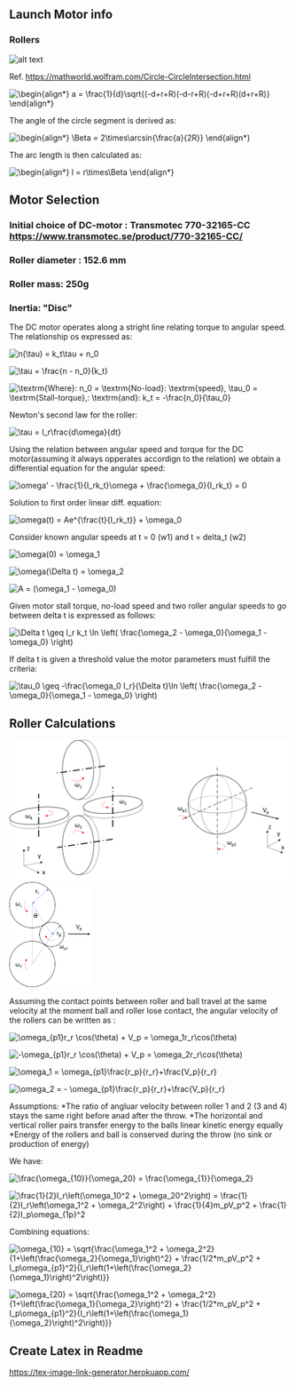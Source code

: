 ## Launch Motor info


### Rollers

![alt text](https://mathworld.wolfram.com/images/eps-gif/CircleCircleIntersection_1000.gif)

Ref. https://mathworld.wolfram.com/Circle-CircleIntersection.html


![\begin{align*}
a = \frac{1}{d}\sqrt{(-d+r+R)(-d-r+R)(-d+r+R)(d+r+R)}
\end{align*}
](https://render.githubusercontent.com/render/math?math=%5Cdisplaystyle+%5Cbegin%7Balign%2A%7D%0Aa+%3D+%5Cfrac%7B1%7D%7Bd%7D%5Csqrt%7B%28-d%2Br%2BR%29%28-d-r%2BR%29%28-d%2Br%2BR%29%28d%2Br%2BR%29%7D%0A%5Cend%7Balign%2A%7D%0A)

The angle of the circle segment is derived as:

![\begin{align*}
\Beta = 2\times\arcsin{\frac{a}{2R}}
\end{align*}
](https://render.githubusercontent.com/render/math?math=%5Cdisplaystyle+%5Cbegin%7Balign%2A%7D%0A%5CBeta+%3D+2%5Ctimes%5Carcsin%7B%5Cfrac%7Ba%7D%7B2R%7D%7D%0A%5Cend%7Balign%2A%7D%0A)

The arc length is then calculated as:

![\begin{align*}
l = r\times\Beta
\end{align*}
](https://render.githubusercontent.com/render/math?math=%5Cdisplaystyle+%5Cbegin%7Balign%2A%7D%0Al+%3D+r%5Ctimes%5CBeta%0A%5Cend%7Balign%2A%7D%0A)

## Motor Selection
### Initial choice of DC-motor : Transmotec 770-32165-CC https://www.transmotec.se/product/770-32165-CC/
### Roller diameter : 152.6 mm
### Roller mass: 250g
### Inertia: "Disc"

The DC motor operates along a stright line relating torque to angular speed. The relationship os expressed as:

![n(\tau) = k_t\tau + n_0
](https://render.githubusercontent.com/render/math?math=%5Cdisplaystyle+n%28%5Ctau%29+%3D+k_t%5Ctau+%2B+n_0%0A)

![\tau = \frac{n - n_0}{k_t}
](https://render.githubusercontent.com/render/math?math=%5Cdisplaystyle+%5Ctau+%3D+%5Cfrac%7Bn+-+n_0%7D%7Bk_t%7D%0A)

![\textrm{Where}\: n_0 = \textrm{No-load}\: \textrm{speed}, \tau_0 = \textrm{Stall-torque},\: \textrm{and}\: k_t = -\frac{n_0}{\tau_0}
](https://render.githubusercontent.com/render/math?math=%5Cdisplaystyle+%5Ctextrm%7BWhere%7D%5C%3A+n_0+%3D+%5Ctextrm%7BNo-load%7D%5C%3A+%5Ctextrm%7Bspeed%7D%2C+%5Ctau_0+%3D+%5Ctextrm%7BStall-torque%7D%2C%5C%3A+%5Ctextrm%7Band%7D%5C%3A+k_t+%3D+-%5Cfrac%7Bn_0%7D%7B%5Ctau_0%7D%0A)

Newton's second law for the roller:

![\tau = I_r\frac{d\omega}{dt}
](https://render.githubusercontent.com/render/math?math=%5Cdisplaystyle+%5Ctau+%3D+I_r%5Cfrac%7Bd%5Comega%7D%7Bdt%7D%0A)

Using the relation between angular speed and torque for the DC motor(assuming it always opperates accordign to the relation) we obtain a differential equation for the angular speed:

![\omega' - \frac{1}{I_rk_t}\omega + \frac{\omega_0}{I_rk_t} = 0](https://render.githubusercontent.com/render/math?math=%5Cdisplaystyle+%5Comega%27+-+%5Cfrac%7B1%7D%7BI_rk_t%7D%5Comega+%2B+%5Cfrac%7B%5Comega_0%7D%7BI_rk_t%7D+%3D+0)

Solution to first order linear diff. equation:

![\omega(t) = Ae^{\frac{t}{I_rk_t}} + \omega_0](https://render.githubusercontent.com/render/math?math=%5Cdisplaystyle+%5Comega%28t%29+%3D+Ae%5E%7B%5Cfrac%7Bt%7D%7BI_rk_t%7D%7D+%2B+%5Comega_0)

Consider known angular speeds at t = 0 (w1) and t = delta_t (w2)

![\omega(0) = \omega_1](https://render.githubusercontent.com/render/math?math=%5Cdisplaystyle+%5Comega%280%29+%3D+%5Comega_1)

![\omega(\Delta t) = \omega_2](https://render.githubusercontent.com/render/math?math=%5Cdisplaystyle+%5Comega%28%5CDelta+t%29+%3D+%5Comega_2%0A)

![A = (\omega_1 - \omega_0)](https://render.githubusercontent.com/render/math?math=%5Cdisplaystyle+A+%3D+%28%5Comega_1+-+%5Comega_0%29)

Given motor stall torque, no-load speed and two roller angular speeds to go between delta t is expressed as follows:

![\Delta t \geq  I_r k_t \ln \left( \frac{\omega_2 - \omega_0}{\omega_1 - \omega_0} \right)
](https://render.githubusercontent.com/render/math?math=%5Cdisplaystyle+%5CDelta+t+%5Cgeq++I_r+k_t+%5Cln+%5Cleft%28+%5Cfrac%7B%5Comega_2+-+%5Comega_0%7D%7B%5Comega_1+-+%5Comega_0%7D+%5Cright%29%0A)

If delta t is given a threshold value the motor parameters must fulfill the criteria:


![\tau_0 \geq -\frac{\omega_0 I_r}{\Delta t}\ln \left( \frac{\omega_2 - \omega_0}{\omega_1 - \omega_0} \right)](https://render.githubusercontent.com/render/math?math=%5Cdisplaystyle+%5Ctau_0+%5Cgeq+-%5Cfrac%7B%5Comega_0+I_r%7D%7B%5CDelta+t%7D%5Cln+%5Cleft%28+%5Cfrac%7B%5Comega_2+-+%5Comega_0%7D%7B%5Comega_1+-+%5Comega_0%7D+%5Cright%29)

## Roller Calculations


<img src="https://github.com/larssonb/Projekt_B-Akan/blob/main/In_Progress/Launch_Motor/Roller_Ball_def.png" alt="alt text" width=600>

<img src="https://github.com/larssonb/Projekt_B-Akan/blob/main/In_Progress/Launch_Motor/Roller_Kinematics.png" alt="alt text" width=150>

Assuming the contact points between roller and ball travel at the same velocity at the moment ball and roller lose contact, the angular velocity of the rollers can be written as :

![\omega_{p1}r_r \cos(\theta) + V_p = \omega_1r_r\cos(\theta)
](https://render.githubusercontent.com/render/math?math=%5Cdisplaystyle+%5Comega_%7Bp1%7Dr_r+%5Ccos%28%5Ctheta%29+%2B+V_p+%3D+%5Comega_1r_r%5Ccos%28%5Ctheta%29%0A)
 
![-\omega_{p1}r_r \cos(\theta) + V_p = \omega_2r_r\cos(\theta)
](https://render.githubusercontent.com/render/math?math=%5Cdisplaystyle+-%5Comega_%7Bp1%7Dr_r+%5Ccos%28%5Ctheta%29+%2B+V_p+%3D+%5Comega_2r_r%5Ccos%28%5Ctheta%29%0A)

![\omega_1 = \omega_{p1}\frac{r_p}{r_r}+\frac{V_p}{r_r}
](https://render.githubusercontent.com/render/math?math=%5Cdisplaystyle+%5Comega_1+%3D+%5Comega_%7Bp1%7D%5Cfrac%7Br_p%7D%7Br_r%7D%2B%5Cfrac%7BV_p%7D%7Br_r%7D%0A)

![\omega_2 = - \omega_{p1}\frac{r_p}{r_r}+\frac{V_p}{r_r}
](https://render.githubusercontent.com/render/math?math=%5Cdisplaystyle+%5Comega_2+%3D+-+%5Comega_%7Bp1%7D%5Cfrac%7Br_p%7D%7Br_r%7D%2B%5Cfrac%7BV_p%7D%7Br_r%7D%0A)

Assumptions: 
*The ratio of angluar velocity between roller 1 and 2 (3 and 4) stays the same right before anad after the throw.
*The horizontal and vertical roller pairs transfer energy to the balls linear kinetic energy equally
*Energy of the rollers and ball is conserved during the throw (no sink or production of energy)

We have:

![\frac{\omega_{10}}{\omega_20} =  \frac{\omega_{1}}{\omega_2} 
](https://render.githubusercontent.com/render/math?math=%5Cdisplaystyle+%5Cfrac%7B%5Comega_%7B10%7D%7D%7B%5Comega_20%7D+%3D++%5Cfrac%7B%5Comega_%7B1%7D%7D%7B%5Comega_2%7D+%0A)

![\frac{1}{2}I_r\left(\omega_10^2 + \omega_20^2\right) = \frac{1}{2}I_r\left(\omega_1^2 + \omega_2^2\right) + \frac{1}{4}m_pV_p^2 + \frac{1}{2}I_p\omega_{1p}^2](https://render.githubusercontent.com/render/math?math=%5Cdisplaystyle+%5Cfrac%7B1%7D%7B2%7DI_r%5Cleft%28%5Comega_10%5E2+%2B+%5Comega_20%5E2%5Cright%29+%3D+%5Cfrac%7B1%7D%7B2%7DI_r%5Cleft%28%5Comega_1%5E2+%2B+%5Comega_2%5E2%5Cright%29+%2B+%5Cfrac%7B1%7D%7B4%7Dm_pV_p%5E2+%2B+%5Cfrac%7B1%7D%7B2%7DI_p%5Comega_%7B1p%7D%5E2)

Combining equations:

![\omega_{10} = \sqrt{\frac{\omega_1^2 + \omega_2^2}{1+\left(\frac{\omega_2}{\omega_1}\right)^2} + \frac{1/2*m_pV_p^2 + I_p\omega_{p1}^2}{I_r\left(1+\left(\frac{\omega_2}{\omega_1}\right)^2\right)}}](https://render.githubusercontent.com/render/math?math=%5Cdisplaystyle+%5Comega_%7B10%7D+%3D+%5Csqrt%7B%5Cfrac%7B%5Comega_1%5E2+%2B+%5Comega_2%5E2%7D%7B1%2B%5Cleft%28%5Cfrac%7B%5Comega_2%7D%7B%5Comega_1%7D%5Cright%29%5E2%7D+%2B+%5Cfrac%7B1%2F2%2Am_pV_p%5E2+%2B+I_p%5Comega_%7Bp1%7D%5E2%7D%7BI_r%5Cleft%281%2B%5Cleft%28%5Cfrac%7B%5Comega_2%7D%7B%5Comega_1%7D%5Cright%29%5E2%5Cright%29%7D%7D)

![\omega_{20} = \sqrt{\frac{\omega_1^2 + \omega_2^2}{1+\left(\frac{\omega_1}{\omega_2}\right)^2} + \frac{1/2*m_pV_p^2 + I_p\omega_{p1}^2}{I_r\left(1+\left(\frac{\omega_1}{\omega_2}\right)^2\right)}}](https://render.githubusercontent.com/render/math?math=%5Cdisplaystyle+%5Comega_%7B20%7D+%3D+%5Csqrt%7B%5Cfrac%7B%5Comega_1%5E2+%2B+%5Comega_2%5E2%7D%7B1%2B%5Cleft%28%5Cfrac%7B%5Comega_1%7D%7B%5Comega_2%7D%5Cright%29%5E2%7D+%2B+%5Cfrac%7B1%2F2%2Am_pV_p%5E2+%2B+I_p%5Comega_%7Bp1%7D%5E2%7D%7BI_r%5Cleft%281%2B%5Cleft%28%5Cfrac%7B%5Comega_1%7D%7B%5Comega_2%7D%5Cright%29%5E2%5Cright%29%7D%7D)

## Create Latex in Readme 


https://tex-image-link-generator.herokuapp.com/






